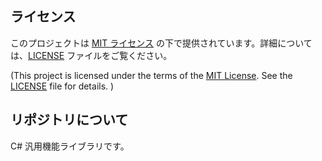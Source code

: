## ライセンス

このプロジェクトは [MIT ライセンス](LICENSE) の下で提供されています。詳細については、[LICENSE](LICENSE) ファイルをご覧ください。  
  
(This project is licensed under the terms of the [MIT License](LICENSE). See the [LICENSE](LICENSE) file for details. )

## リポジトリについて

C# 汎用機能ライブラリです。
